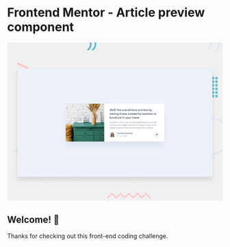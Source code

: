 # Frontend Mentor - Article preview component

![Design preview for the Article preview component coding challenge](./design/desktop-preview.jpg)

## Welcome! 👋

Thanks for checking out this front-end coding challenge.

